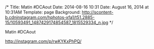 /*
Title: Matin #DCAout
Date: 2014-08-16 10:31
Date: August 16, 2014 at 10:31AM
Template: page
Background: http://scontent-b.cdninstagram.com/hphotos-xfa1/t51.2885-15/10593491_1487429174854587_1815529334_n.jpg
*/

Matin #DCAout

http://instagram.com/p/rwKYKxPhPQ/
